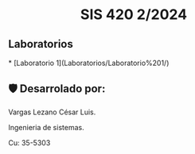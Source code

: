 <h1 align="center" id="title">SIS 420 2/2024</h1>

<h2>Laboratorios</h2>
* [Laboratorio 1](Laboratorios/Laboratorio%201/)


<h2>🛡️ Desarrolado por:</h2>

Vargas Lezano César Luis.

Ingenieria de sistemas.

Cu: 35-5303

